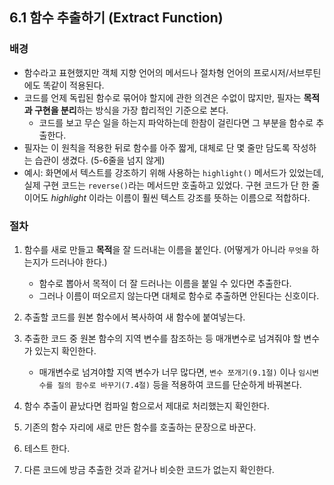 ## 6.1 함수 추출하기 (Extract Function)

### 배경

- 함수라고 표현했지만 객체 지향 언어의 메서드나 절차형 언어의 프로시저/서브루틴에도 똑같이 적용된다.
- 코드를 언제 독립된 함수로 묶어야 할지에 관한 의견은 수없이 많지만, 필자는 **목적과 구현을 분리**하는 방식을 가장 합리적인 기준으로 본다.
  - 코드를 보고 무슨 일을 하는지 파악하는데 한참이 걸린다면 그 부분을 함수로 추출한다.
- 필자는 이 원칙을 적용한 뒤로 함수를 아주 짧게, 대체로 단 몇 줄만 담도록 작성하는 습관이 생겼다. (5-6줄을 넘지 않게)
- 예시: 화면에서 텍스트를 강조하기 위해 사용하는 `highlight()` 메서드가 있었는데, 실제 구현 코드는 `reverse()`라는 메서드만 호출하고 있었다. 구현 코드가 단 한 줄이어도 _highlight_ 이라는 이름이 훨씬 텍스트 강조를 뜻하는 이름으로 적합하다.

### 절차

1. 함수를 새로 만들고 **목적**을 잘 드러내는 이름을 붙인다. (어떻게가 아니라 `무엇을` 하는지가 드러나야 한다.)

   - 함수로 뽑아서 목적이 더 잘 드러나는 이름을 붙일 수 있다면 추출한다.
   - 그러나 이름이 떠오르지 않는다면 대체로 함수로 추출하면 안된다는 신호이다.

2. 추출할 코드를 원본 함수에서 복사하여 새 함수에 붙여넣는다.
3. 추출한 코드 중 원본 함수의 지역 변수를 참조하는 등 매개변수로 넘겨줘야 할 변수가 있는지 확인한다.
   - 매개변수로 넘겨야할 지역 변수가 너무 많다면, `변수 쪼개기(9.1절)` 이나 `임시변수를 질의 함수로 바꾸기(7.4절)` 등을 적용하여 코드를 단순하게 바꿔본다.
4. 함수 추출이 끝났다면 컴파일 함으로서 제대로 처리했는지 확인한다.
5. 기존의 함수 자리에 새로 만든 함수를 호출하는 문장으로 바꾼다.
6. 테스트 한다.
7. 다른 코드에 방금 추출한 것과 같거나 비슷한 코드가 없는지 확인한다.
